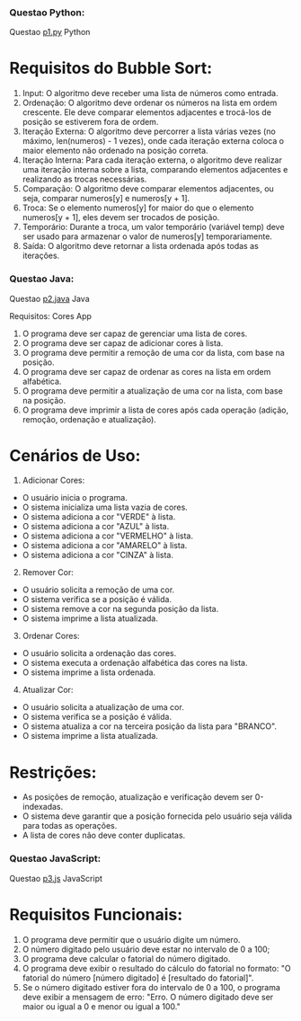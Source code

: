 ### Questao Python:

Questao [p1.py](./p1.py) Python
# Requisitos do Bubble Sort:

1. Input: O algoritmo deve receber uma lista de números como entrada.
2. Ordenação: O algoritmo deve ordenar os números na lista em ordem crescente. Ele deve comparar elementos adjacentes e trocá-los de posição se estiverem fora de ordem.
3. Iteração Externa: O algoritmo deve percorrer a lista várias vezes (no máximo, len(numeros) - 1 vezes), onde cada iteração externa coloca o maior elemento não ordenado na posição correta.
4. Iteração Interna: Para cada iteração externa, o algoritmo deve realizar uma iteração interna sobre a lista, comparando elementos adjacentes e realizando as trocas necessárias.
5. Comparação: O algoritmo deve comparar elementos adjacentes, ou seja, comparar numeros[y] e numeros[y + 1].
6. Troca: Se o elemento numeros[y] for maior do que o elemento numeros[y + 1], eles devem ser trocados de posição.
7. Temporário: Durante a troca, um valor temporário (variável temp) deve ser usado para armazenar o valor de numeros[y] temporariamente.
8. Saída: O algoritmo deve retornar a lista ordenada após todas as iterações.

### Questao Java:

Questao [p2.java](./p2.java) Java

Requisitos: Cores App

1. O programa deve ser capaz de gerenciar uma lista de cores.
2. O programa deve ser capaz de adicionar cores à lista.
3. O programa deve permitir a remoção de uma cor da lista, com base na posição.
4. O programa deve ser capaz de ordenar as cores na lista em ordem alfabética.
5. O programa deve permitir a atualização de uma cor na lista, com base na posição.
6. O programa deve imprimir a lista de cores após cada operação (adição, remoção, ordenação e atualização).

# Cenários de Uso:

1. Adicionar Cores:

* O usuário inicia o programa.
* O sistema inicializa uma lista vazia de cores.
* O sistema adiciona a cor "VERDE" à lista.
* O sistema adiciona a cor "AZUL" à lista.
* O sistema adiciona a cor "VERMELHO" à lista.
* O sistema adiciona a cor "AMARELO" à lista.
* O sistema adiciona a cor "CINZA" à lista.

2. Remover Cor:

* O usuário solicita a remoção de uma cor.
* O sistema verifica se a posição é válida.
* O sistema remove a cor na segunda posição da lista.
* O sistema imprime a lista atualizada.

3. Ordenar Cores:

* O usuário solicita a ordenação das cores.
* O sistema executa a ordenação alfabética das cores na lista.
* O sistema imprime a lista ordenada.

4. Atualizar Cor:

* O usuário solicita a atualização de uma cor.
* O sistema verifica se a posição é válida.
* O sistema atualiza a cor na terceira posição da lista para "BRANCO".
* O sistema imprime a lista atualizada.

# Restrições:

* As posições de remoção, atualização e verificação devem ser 0-indexadas.
* O sistema deve garantir que a posição fornecida pelo usuário seja válida para todas as operações.
* A lista de cores não deve conter duplicatas.

### Questao JavaScript:

Questao [p3.js](./p3.js) JavaScript 
# Requisitos Funcionais:
1. O programa deve permitir que o usuário digite um número.
2. O número digitado pelo usuário deve estar no intervalo de 0 a 100;
3. O programa deve calcular o fatorial do número digitado.
4. O programa deve exibir o resultado do cálculo do fatorial no formato: "O fatorial do número [número digitado] é [resultado do fatorial]".
5. Se o número digitado estiver fora do intervalo de 0 a 100, o programa deve exibir a mensagem de erro: "Erro. O número digitado deve ser maior ou igual a 0 e menor ou igual a 100."

